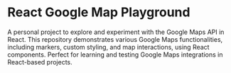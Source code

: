 # React Google Map Playground

A personal project to explore and experiment with the Google Maps API in React. This repository demonstrates various Google Maps functionalities, including markers, custom styling, and map interactions, using React components. Perfect for learning and testing Google Maps integrations in React-based projects.
